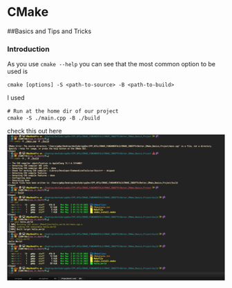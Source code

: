 # CMake
##Basics and Tips and Tricks

### Introduction
As you use `cmake --help` you can see that the most common option to be used is

```shell
cmake [options] -S <path-to-source> -B <path-to-build>
```
I used

```shell
# Run at the home dir of our project
cmake -S ./main.cpp -B ./build

```
check this out here
![Steps of using CMake](./Assets/Image_01.png)








